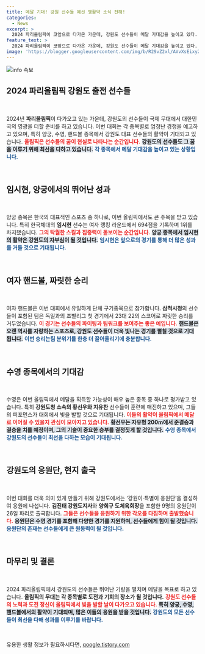 ```yaml
---
title: 메달 기대! 강원 선수들 예선 맹활약 소식 전해!
categories:
  - News
excerpt: >
  2024 파리올림픽이 코앞으로 다가온 가운데, 강원도 선수들이 메달 기대감을 높이고 있다. 김진태 강원도지사와 응원단이 현지에서 화끈한 응원을 펼치며, 특히 수영, 양궁 등에서의 긍정적인 성과가 주목받고 있다.
feature_text: >
  2024 파리올림픽이 코앞으로 다가온 가운데, 강원도 선수들이 메달 기대감을 높이고 있다. 김진태 강원도지사와 응원단이 현지에서 화끈한 응원을 펼치며, 특히 수영, 양궁 등에서의 긍정적인 성과가 주목받고 있다.
image: 'https://blogger.googleusercontent.com/img/b/R29vZ2xl/AVvXsEixyZcFfHzMRdzZMjFBmAUKJYCLCGyLL1o632UiGVXcaFdKo_bkvkuCioo0uUKlGfBVcT3P84aROyZIXSBEx3Aw5nCQ3pTgDom1WDC4m8eifvWiAmWEEVb4x6G_l8C0QH225ldMjyaFvpxGEBGNO37VmDTDMHGhJPq73UglMfDca1-0aw/s1600/blogspot.png'
---
```


<p><img src="https://blogger.googleusercontent.com/img/b/R29vZ2xl/AVvXsEixyZcFfHzMRdzZMjFBmAUKJYCLCGyLL1o632UiGVXcaFdKo_bkvkuCioo0uUKlGfBVcT3P84aROyZIXSBEx3Aw5nCQ3pTgDom1WDC4m8eifvWiAmWEEVb4x6G_l8C0QH225ldMjyaFvpxGEBGNO37VmDTDMHGhJPq73UglMfDca1-0aw/s1600/blogspot.png" alt="info 속보" /></p>

<h2 data-ke-size="size26">2024 파리올림픽 강원도 출전 선수들</h2>

<p data-ke-size="size16">&nbsp;</p>

<p>2024년 <b>파리올림픽</b>이 다가오고 있는 가운데, 강원도의 선수들이 국제 무대에서 대한민국의 영광을 더할 준비를 하고 있습니다. 이번 대회는 각 종목별로 엄청난 경쟁을 예고하고 있으며, 특히 양궁, 수영, 핸드볼 종목에서 강원도 대표 선수들의 활약이 기대되고 있습니다. <b><span style="color: #ee2323;">올림픽은 선수들의 꿈이 현실로 나타나는 순간입니다.</span></b> <b><span style="background-color: #21538527;">강원도의 선수들도 그 꿈을 이루기 위해 최선을 다하고 있습니다.</span></b> <b><span style="color: #1a5490;">각 종목에서 메달 기대감을 높이고 있는 상황입니다.</span></b></p>

<p data-ke-size="size16">&nbsp;</p>

<h2 data-ke-size="size26">임시현, 양궁에서의 뛰어난 성과</h2>

<p data-ke-size="size16">&nbsp;</p>

<p>양궁 종목은 한국의 대표적인 스포츠 중 하나로, 이번 올림픽에서도 큰 주목을 받고 있습니다. 특히 한국체대의 <b>임시현</b> 선수는 여자 랭킹 라운드에서 694점을 기록하며 1위를 차지했습니다. <b><span style="color: #ee2323;">그의 탁월한 스킬과 집중력이 돋보이는 순간입니다.</span></b> <b><span style="background-color: #21538527;">양궁 종목에서 임시현의 활약은 강원도의 자부심이 될 것입니다.</span></b> <b><span style="color: #1a5490;">임시현은 앞으로의 경기를 통해 더 많은 성과를 거둘 것으로 기대됩니다.</span></b></p>

<p data-ke-size="size16">&nbsp;</p>

<h2 data-ke-size="size26">여자 핸드볼, 짜릿한 승리</h2>

<p data-ke-size="size16">&nbsp;</p>

<p>여자 핸드볼은 이번 대회에서 유일하게 단체 구기종목으로 참가합니다. <b>삼척시청</b>의 선수들이 포함된 팀은 독일과의 조별리그 첫 경기에서 23대 22의 스코어로 짜릿한 승리를 거두었습니다. <b><span style="color: #ee2323;">이 경기는 선수들의 파이팅과 팀워크를 보여주는 좋은 예입니다.</span></b> <b><span style="background-color: #21538527;">핸드볼은 오랜 역사를 자랑하는 스포츠로, 강원도 선수들이 더욱 빛나는 경기를 펼칠 것으로 기대됩니다.</span></b> <b><span style="color: #1a5490;">이번 승리는팀 분위기를 한층 더 끌어올리기에 충분합니다.</span></b></p>

<p data-ke-size="size16">&nbsp;</p>

<h2 data-ke-size="size26">수영 종목에서의 기대감</h2>

<p data-ke-size="size16">&nbsp;</p>

<p>수영은 이번 올림픽에서 메달을 획득할 가능성이 매우 높은 종목 중 하나로 평가받고 있습니다. 특히 <b>강원도청 소속의 황선우와 지유찬</b> 선수들이 훈련에 매진하고 있으며, 그들의 퍼포먼스가 대회에서 빛을 발할 것으로 기대됩니다. <b><span style="color: #ee2323;">이들의 활약이 올림픽에서 메달로 이어질 수 있을지 관심이 모아지고 있습니다.</span></b> <b><span style="background-color: #21538527;">황선우는 자유형 200m에서 준결승과 결승을 치를 예정이며, 그의 기술이 중요한 승부를 결정짓게 할 것입니다.</span></b> <b><span style="color: #1a5490;">수영 종목에서 강원도의 선수들이 최선을 다하는 모습이 기대됩니다.</span></b></p>

<p data-ke-size="size16">&nbsp;</p>

<h2 data-ke-size="size26">강원도의 응원단, 현지 출국</h2>

<p data-ke-size="size16">&nbsp;</p>

<p>이번 대회를 더욱 의미 있게 만들기 위해 강원도에서는 ‘강원이·특별이 응원단’을 결성하여 응원에 나섭니다. <b>김진태 강원도지사</b>와 <b>양희구 도체육회장</b>을 포함한 9명의 응원단이 26일 파리로 출국합니다. <b><span style="color: #ee2323;">그들은 선수들을 응원하기 위한 각오를 다짐하며 출발했습니다.</span></b> <b><span style="background-color: #21538527;">응원단은 수영 경기를 포함해 다양한 경기를 지원하며, 선수들에게 힘이 될 것입니다.</span></b> <b><span style="color: #1a5490;">응원단의 존재는 선수들에게 큰 원동력이 될 것입니다.</span></b></p>

<p data-ke-size="size16">&nbsp;</p>

<h2 data-ke-size="size26">마무리 및 결론</h2>

<p data-ke-size="size16">&nbsp;</p>

<p>2024 파리올림픽에서 강원도의 선수들은 뛰어난 기량을 펼치며 메달을 목표로 하고 있습니다. <b>올림픽의 무대는 각 종목별로 도전과 기회의 장소가 될 것입니다.</b> <b><span style="color: #ee2323;">강원도 선수들의 노력과 도전 정신이 올림픽에서 빛을 발할 날이 다가오고 있습니다.</span></b> <b><span style="background-color: #21538527;">특히 양궁, 수영, 핸드볼에서의 활약이 기대되며, 많은 이들의 응원을 받을 것입니다.</span></b> <b><span style="color: #1a5490;">강원도의 모든 선수들이 최선을 다해 성과를 이루기를 바랍니다.</span></b></p>

<p data-ke-size="size16">&nbsp;</p>
유용한 생활 정보가 필요하시다면, <a href="https://qoogle.tistory.com" rel="dofollow">qoogle.tistory.com</a>


